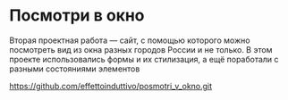 # Посмотри в окно
Вторая проектная работа — сайт, с помощью которого можно посмотреть вид из окна разных городов России и не только.
В этом проекте использовались формы и их стилизация, а ещё поработали с разными состояниями элементов

https://github.com/effettoinduttivo/posmotri_v_okno.git